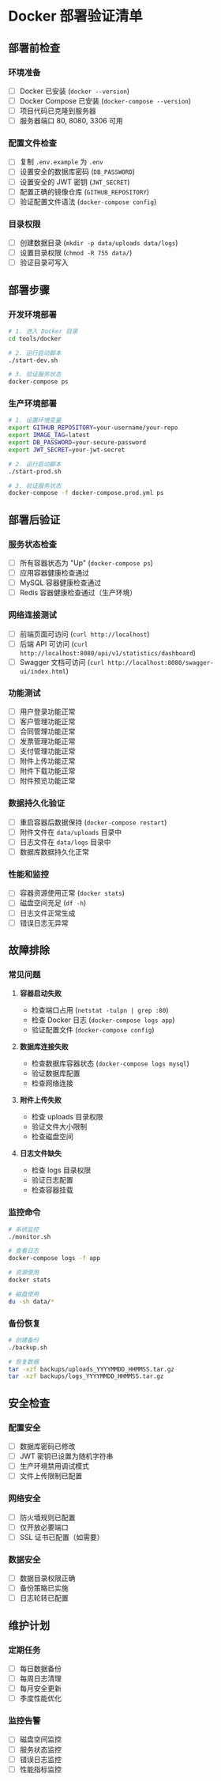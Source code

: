 # Docker 部署验证清单

## 部署前检查

### 环境准备
- [ ] Docker 已安装 (`docker --version`)
- [ ] Docker Compose 已安装 (`docker-compose --version`)
- [ ] 项目代码已克隆到服务器
- [ ] 服务器端口 80, 8080, 3306 可用

### 配置文件检查
- [ ] 复制 `.env.example` 为 `.env`
- [ ] 设置安全的数据库密码 (`DB_PASSWORD`)
- [ ] 设置安全的 JWT 密钥 (`JWT_SECRET`)
- [ ] 配置正确的镜像仓库 (`GITHUB_REPOSITORY`)
- [ ] 验证配置文件语法 (`docker-compose config`)

### 目录权限
- [ ] 创建数据目录 (`mkdir -p data/uploads data/logs`)
- [ ] 设置目录权限 (`chmod -R 755 data/`)
- [ ] 验证目录可写入

## 部署步骤

### 开发环境部署
```bash
# 1. 进入 Docker 目录
cd tools/docker

# 2. 运行启动脚本
./start-dev.sh

# 3. 验证服务状态
docker-compose ps
```

### 生产环境部署
```bash
# 1. 设置环境变量
export GITHUB_REPOSITORY=your-username/your-repo
export IMAGE_TAG=latest
export DB_PASSWORD=your-secure-password
export JWT_SECRET=your-jwt-secret

# 2. 运行启动脚本
./start-prod.sh

# 3. 验证服务状态
docker-compose -f docker-compose.prod.yml ps
```

## 部署后验证

### 服务状态检查
- [ ] 所有容器状态为 "Up" (`docker-compose ps`)
- [ ] 应用容器健康检查通过
- [ ] MySQL 容器健康检查通过
- [ ] Redis 容器健康检查通过（生产环境）

### 网络连接测试
- [ ] 前端页面可访问 (`curl http://localhost`)
- [ ] 后端 API 可访问 (`curl http://localhost:8080/api/v1/statistics/dashboard`)
- [ ] Swagger 文档可访问 (`curl http://localhost:8080/swagger-ui/index.html`)

### 功能测试
- [ ] 用户登录功能正常
- [ ] 客户管理功能正常
- [ ] 合同管理功能正常
- [ ] 发票管理功能正常
- [ ] 支付管理功能正常
- [ ] 附件上传功能正常
- [ ] 附件下载功能正常
- [ ] 附件预览功能正常

### 数据持久化验证
- [ ] 重启容器后数据保持 (`docker-compose restart`)
- [ ] 附件文件在 `data/uploads` 目录中
- [ ] 日志文件在 `data/logs` 目录中
- [ ] 数据库数据持久化正常

### 性能和监控
- [ ] 容器资源使用正常 (`docker stats`)
- [ ] 磁盘空间充足 (`df -h`)
- [ ] 日志文件正常生成
- [ ] 错误日志无异常

## 故障排除

### 常见问题
1. **容器启动失败**
   - 检查端口占用 (`netstat -tulpn | grep :80`)
   - 检查 Docker 日志 (`docker-compose logs app`)
   - 验证配置文件 (`docker-compose config`)

2. **数据库连接失败**
   - 检查数据库容器状态 (`docker-compose logs mysql`)
   - 验证数据库配置
   - 检查网络连接

3. **附件上传失败**
   - 检查 uploads 目录权限
   - 验证文件大小限制
   - 检查磁盘空间

4. **日志文件缺失**
   - 检查 logs 目录权限
   - 验证日志配置
   - 检查容器挂载

### 监控命令
```bash
# 系统监控
./monitor.sh

# 查看日志
docker-compose logs -f app

# 资源使用
docker stats

# 磁盘使用
du -sh data/*
```

### 备份恢复
```bash
# 创建备份
./backup.sh

# 恢复数据
tar -xzf backups/uploads_YYYYMMDD_HHMMSS.tar.gz
tar -xzf backups/logs_YYYYMMDD_HHMMSS.tar.gz
```

## 安全检查

### 配置安全
- [ ] 数据库密码已修改
- [ ] JWT 密钥已设置为随机字符串
- [ ] 生产环境禁用调试模式
- [ ] 文件上传限制已配置

### 网络安全
- [ ] 防火墙规则已配置
- [ ] 仅开放必要端口
- [ ] SSL 证书已配置（如需要）

### 数据安全
- [ ] 数据目录权限正确
- [ ] 备份策略已实施
- [ ] 日志轮转已配置

## 维护计划

### 定期任务
- [ ] 每日数据备份
- [ ] 每周日志清理
- [ ] 每月安全更新
- [ ] 季度性能优化

### 监控告警
- [ ] 磁盘空间监控
- [ ] 服务状态监控
- [ ] 错误日志监控
- [ ] 性能指标监控
